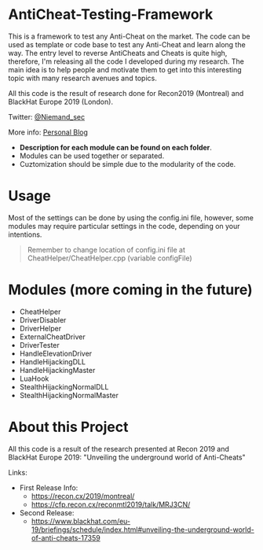 # AntiCheat-Testing-Framework
This is a framework to test any Anti-Cheat on the market. The code can be used as template or code base to test any Anti-Cheat and learn along the way. The entry level to reverse AntiCheats and Cheats is quite high, therefore, I'm releasing all the code I developed during my research. The main idea is to help people and motivate them to get into this interesting topic with many research avenues and topics.

All this code is the result of research done for Recon2019 (Montreal) and BlackHat Europe 2019 (London). 

Twitter: [@Niemand_sec](https://twitter.com/niemand_sec)

More info: [Personal Blog](https://niemand.com.ar/)

- **Description for each module can be found on each folder**.
- Modules can be used together or separated. 
- Cuztomization should be simple due to the modularity of the code.

# Usage

Most of the settings can be done by using the config.ini file, however, some modules may require particular settings in the code, depending on your intentions.

> Remember to change location of config.ini file at CheatHelper/CheatHelper.cpp (variable configFile)

# Modules (more coming in the future)

- CheatHelper
- DriverDisabler
- DriverHelper
- ExternalCheatDriver
- DriverTester
- HandleElevationDriver
- HandleHijackingDLL
- HandleHijackingMaster
- LuaHook
- StealthHijackingNormalDLL
- StealthHijackingNormalMaster

# About this Project

All this code is a result of the research presented at Recon 2019 and BlackHat Europe 2019: "Unveiling the underground world of Anti-Cheats"

Links: 
- First Release Info:
  - https://recon.cx/2019/montreal/
  - https://cfp.recon.cx/reconmtl2019/talk/MRJ3CN/
- Second Release:
  - https://www.blackhat.com/eu-19/briefings/schedule/index.html#unveiling-the-underground-world-of-anti-cheats-17359
  
  
